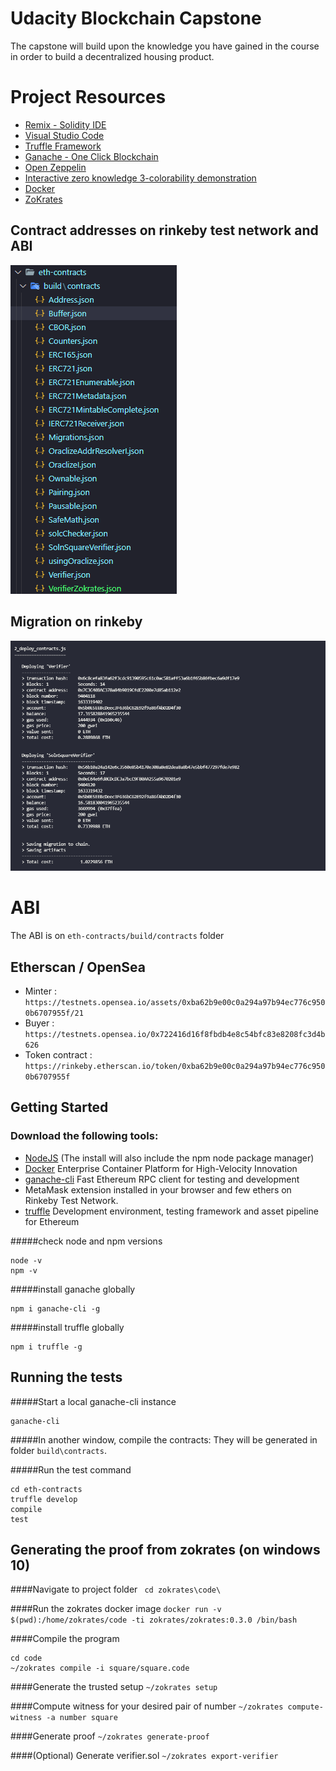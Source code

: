 # Udacity Blockchain Capstone

The capstone will build upon the knowledge you have gained in the course in order to build a decentralized housing product. 

# Project Resources

* [Remix - Solidity IDE](https://remix.ethereum.org/)
* [Visual Studio Code](https://code.visualstudio.com/)
* [Truffle Framework](https://truffleframework.com/)
* [Ganache - One Click Blockchain](https://truffleframework.com/ganache)
* [Open Zeppelin ](https://openzeppelin.org/)
* [Interactive zero knowledge 3-colorability demonstration](http://web.mit.edu/~ezyang/Public/graph/svg.html)
* [Docker](https://docs.docker.com/install/)
* [ZoKrates](https://github.com/Zokrates/ZoKrates)


## Contract addresses on rinkeby test network and ABI
![contracts](images/contracts.PNG)

## Migration on rinkeby
![migration](images/migration.PNG)

# ABI
 The ABI is on `eth-contracts/build/contracts` folder
 
## Etherscan / OpenSea 
- Minter : `https://testnets.opensea.io/assets/0xba62b9e00c0a294a97b94ec776c9500b6707955f/21`
- Buyer : `https://testnets.opensea.io/0x722416d16f8fbdb4e8c54bfc83e8208fc3d4b626`  
- Token contract : `https://rinkeby.etherscan.io/token/0xba62b9e00c0a294a97b94ec776c9500b6707955f`

## Getting Started
### Download the following tools:

* [NodeJS](https://nodejs.org/en/download/current/) (The install will also include the npm node package manager)
* [Docker](https://www.docker.com/) Enterprise Container Platform for High-Velocity Innovation
* [ganache-cli](https://github.com/trufflesuite/ganache-cli) Fast Ethereum RPC client for testing and development
* MetaMask extension installed in your browser and few ethers on Rinkeby Test Network.
* [truffle](https://www.npmjs.com/package/truffle) Development environment, testing framework and asset pipeline for Ethereum

#####check node and npm versions
```
node -v
npm -v
```

#####install ganache globally
```
npm i ganache-cli -g
```
#####install truffle globally
```
npm i truffle -g
```

## Running the tests
#####Start a local ganache-cli instance
```
ganache-cli
```
#####In another  window, compile the contracts: They will be generated in folder ```build\contracts```.

#####Run the test command
```
cd eth-contracts
truffle develop
compile
test
```

## Generating the proof from zokrates (on windows 10)
####Navigate to project folder
` cd zokrates\code\`

####Run the zokrates docker image
`docker run -v $(pwd):/home/zokrates/code -ti zokrates/zokrates:0.3.0 /bin/bash`

####Compile the program 
```
cd code
~/zokrates compile -i square/square.code
```

####Generate the trusted setup
`~/zokrates setup`

####Compute witness for your desired pair of number
`~/zokrates compute-witness -a number square`

####Generate proof
`~/zokrates generate-proof` 

####(Optional) Generate verifier.sol
`~/zokrates export-verifier	`